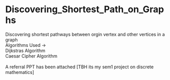 # Discovering_Shortest_Path_on_Graphs
Discovering shortest pathways between orgin vertex and other vertices in a graph 
<br>
Algorithms Used ->
<br>
Dijkstras Algorithm
<br>
Caesar Cipher Algorithm
<br><br>
A referral PPT has been attached [TBH its my sem1 project on discrete mathematics]
